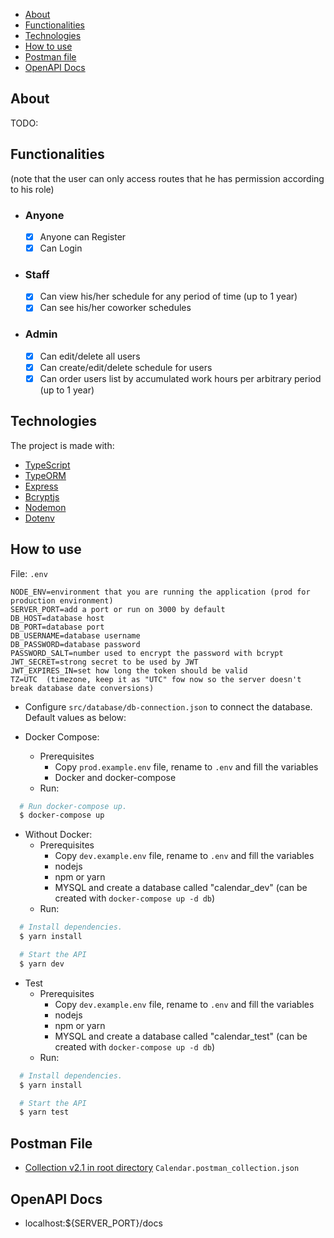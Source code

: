 - [About](#about)
- [Functionalities](#functionalities)
- [Technologies](#technologies)
- [How to use](#how-to-use)
- [Postman file](#postman-file)
- [OpenAPI Docs](#openapi-docs)

<a id="about"></a>

## About

TODO:

<a id="functionalities"></a>

## Functionalities

(note that the user can only access routes that he has permission according to his role)

- ### **Anyone**

  - [x] Anyone can Register
  - [x] Can Login

- ### **Staff**

  - [x] Can view his/her schedule for any period of time (up to 1 year)
  - [x] Can see his/her coworker schedules

- ### **Admin**
  - [x] Can edit/delete all users
  - [x] Can create/edit/delete schedule for users
  - [x] Can order users list by accumulated work hours per arbitrary period (up to 1 year)

<a id="technologies"></a>

## Technologies

The project is made with:

- [TypeScript](https://www.typescriptlang.org/)
- [TypeORM](https://typeorm.io/#/)
- [Express](https://expressjs.com/)
- [Bcryptjs](https://www.npmjs.com/package/bcryptjs)
- [Nodemon](https://nodemon.io/)
- [Dotenv](https://www.npmjs.com/package/dotenv)

<a id="how-to-use"></a>

## How to use

File: `.env`

```text
NODE_ENV=environment that you are running the application (prod for production environment)
SERVER_PORT=add a port or run on 3000 by default
DB_HOST=database host
DB_PORT=database port
DB_USERNAME=database username
DB_PASSWORD=database password
PASSWORD_SALT=number used to encrypt the password with bcrypt
JWT_SECRET=strong secret to be used by JWT
JWT_EXPIRES_IN=set how long the token should be valid
TZ=UTC  (timezone, keep it as "UTC" fow now so the server doesn't break database date conversions)
```

- Configure `src/database/db-connection.json` to connect the database. Default values as below:

- Docker Compose:
  - Prerequisites
    - Copy `prod.example.env` file, rename to `.env` and fill the variables
    - Docker and docker-compose
  - Run:

```sh
  # Run docker-compose up.
  $ docker-compose up
```

- Without Docker:
  - Prerequisites
    - Copy `dev.example.env` file, rename to `.env` and fill the variables
    - nodejs
    - npm or yarn
    - MYSQL and create a database called "calendar_dev" (can be created with `docker-compose up -d db`)
  - Run:

```sh
  # Install dependencies.
  $ yarn install

  # Start the API
  $ yarn dev
```

- Test
  - Prerequisites
    - Copy `dev.example.env` file, rename to `.env` and fill the variables
    - nodejs
    - npm or yarn
    - MYSQL and create a database called "calendar_test" (can be created with `docker-compose up -d db`)
  - Run:

```sh
  # Install dependencies.
  $ yarn install

  # Start the API
  $ yarn test
```

<a id="postman-file"></a>

## Postman File

- [Collection v2.1 in root directory](https://github.com/urielkdev/calendar/blob/main/Calendar.postman_collection.json) `Calendar.postman_collection.json`

<a id="openapi-docs"></a>

## OpenAPI Docs

- localhost:${SERVER_PORT}/docs
